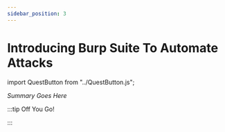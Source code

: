 ```yaml
---
sidebar_position: 3
---
```


# Introducing Burp Suite To Automate Attacks
import QuestButton from "../QuestButton.js";

_Summary Goes Here_

:::tip Off You Go!

<QuestButton text="Quest" />

:::

